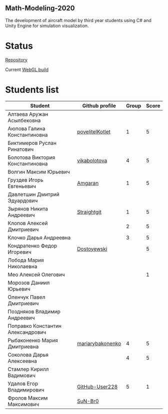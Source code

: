 ## Math-Modeling-2020

The development of aircraft model by third year students using C# and Unity Engine for simulation visualization.

# Status

[Repository](https://github.com/antoidco/Mathematical-Modeling-2020)

Current [WebGL build](https://antoidco.github.io/Math-Modeling-2020/WebGL)

# Students list

| Student                           | Github profile                                       | Group | Score |
| --------------------------------- | ---------------------------------------------------- | ------| ------|
| Алтаева Аружан Асылбековна        |                                                      |       |       |
| Аюпова Галина Константиновна      | [povelitelKotlet](https://github.com/povelitelKotlet)|   1    |   5    |
| Биктимеров Руслан Ринатович       |                                                      |       |       |
| Болотова Виктория Константиновна  | [vikabolotova](https://github.com/vikabolotova)      |   4    |   5    | 
| Волгин Максим Юрьевич             |                                                      |       |       |
| Груздев Игорь Евгеньевич          | [Amgaran](https://github.com/Amgaran)                |   1    |   5    |
| Давлетшин Дмитрий Эдуардович      |                                                      |       |       |
| Зырянов Никита Андреевич          | [Straightgit](https://github.com/Straightgit)        |   1    |   5    |
| Клопов Алексей Дмитриевич         |                                                      |   2   |   5   | 
| Клочко Дарья Андреевна            |                                                      |   3   |   5    | 
| Кондратенко Федор Игоревич        | [Dostoyewski](https://github.com/Dostoyewski)        |       |   5   |
| Лобода Мария Николаевна           |                                                      |       |       |
| Мео Алексей Олегович              |                                                      |       |   1    |
| Морозов Даниил Юрьевич            |                                                      |       |       |
| Оленчук Павел Дмитриевич          |                                                      |       |       |
| Поздняков Владимир Андреевич      |                                                      |       |       |
| Поправко Константин Александрович |                                                      |       |       |
| Рыбаконенко Мария Дмитриевна      | [mariarybakonenko](https://github.com/mariarybakonenko)|   4   |   5    | 
| Соколова Дарья Алексеевна         |                                                      |   4    |   5    |
| Стамлер Кирилл Вадимович          |                                                      |       |       |
| Удалов Егор Владимирович          | [GitHub-User228](https://github.com/GitHub-User228)  |   5    |   1   |
| Фролов Максим Максимович          | [SuN-Br0](https://github.com/SuN-Br0)                |       |       |

